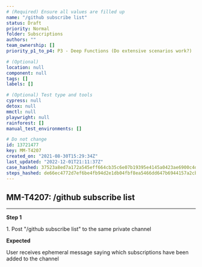 ```yaml
---
# (Required) Ensure all values are filled up
name: "/github subscribe list"
status: Draft
priority: Normal
folder: Subscriptions
authors: ""
team_ownership: []
priority_p1_to_p4: P3 - Deep Functions (Do extensive scenarios work?)

# (Optional)
location: null
component: null
tags: []
labels: []

# (Optional) Test type and tools
cypress: null
detox: null
mmctl: null
playwright: null
rainforest: []
manual_test_environments: []

# Do not change
id: 13721477
key: MM-T4207
created_on: "2021-08-30T15:29:34Z"
last_updated: "2022-12-01T21:11:37Z"
case_hashed: 37523a8ed7a172a545eff664cb35c6e07b19395e4145a0423ae6900c4dc05871c2d9da08bbcf23a979e7ba7e0b275456
steps_hashed: de66ec4772d7ef6be4fb94d2e1db04fbf8ea5466dd647b6944157a2cb3cbef0aa4c381580733bdf6086c47dc4a778cb9
---
```


<!-- (Auto-generated) Based on frontmatter's "key" and "name" -->

## MM-T4207: /github subscribe list

---

**Step 1**

1\. Post "/github subscribe list" to the same private channel

**Expected**

User receives ephemeral message saying which subscriptions have been added to the channel
